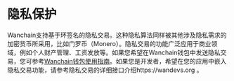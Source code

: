 # 隐私保护

Wanchain支持基于环签名的隐私交易。这种隐私算法同样被其他涉及隐私需求的加密货币所采用，比如门罗币（Monero）。隐私交易的功能广泛应用于商业领域，例如个人财产管理、工资发放等。如果您希望在Wanchain钱包中发送隐私交易，您可参考[Wanchain钱包使用指南](https://wanchain.github.io/explorewanchain/#/zh-cn/wallet_and_tools/wallet-install)。如果您是开发者，希望在您的应用中嵌入隐私交易功能，请参考隐私交易的详细接口介绍https://wandevs.org 。
